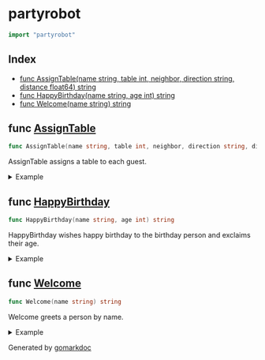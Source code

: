<!-- Code generated by gomarkdoc. DO NOT EDIT -->

# partyrobot

```go
import "partyrobot"
```

## Index

- [func AssignTable(name string, table int, neighbor, direction string, distance float64) string](<#func-assigntable>)
- [func HappyBirthday(name string, age int) string](<#func-happybirthday>)
- [func Welcome(name string) string](<#func-welcome>)


## func [AssignTable](<https://github.com/vpayno/exercism-workspace/blob/main/go/party-robot/party_robot.go#L18>)

```go
func AssignTable(name string, table int, neighbor, direction string, distance float64) string
```

AssignTable assigns a table to each guest\.

<details><summary>Example</summary>
<p>

```go
{
	fmt.Println(AssignTable("Christiane", 27, "Frank", "on the left", 23.7834298))

}
```

#### Output

```
Welcome to my party, Christiane!
You have been assigned to table 027. Your table is on the left, exactly 23.8 meters from here.
You will be sitting next to Frank.
```

</p>
</details>

## func [HappyBirthday](<https://github.com/vpayno/exercism-workspace/blob/main/go/party-robot/party_robot.go#L13>)

```go
func HappyBirthday(name string, age int) string
```

HappyBirthday wishes happy birthday to the birthday person and exclaims their age\.

<details><summary>Example</summary>
<p>

```go
{
	fmt.Println(HappyBirthday("Frank", 58))

}
```

#### Output

```
Happy birthday Frank! You are now 58 years old!
```

</p>
</details>

## func [Welcome](<https://github.com/vpayno/exercism-workspace/blob/main/go/party-robot/party_robot.go#L8>)

```go
func Welcome(name string) string
```

Welcome greets a person by name\.

<details><summary>Example</summary>
<p>

```go
{
	fmt.Println(Welcome("Christiane"))

}
```

#### Output

```
Welcome to my party, Christiane!
```

</p>
</details>



Generated by [gomarkdoc](<https://github.com/princjef/gomarkdoc>)
